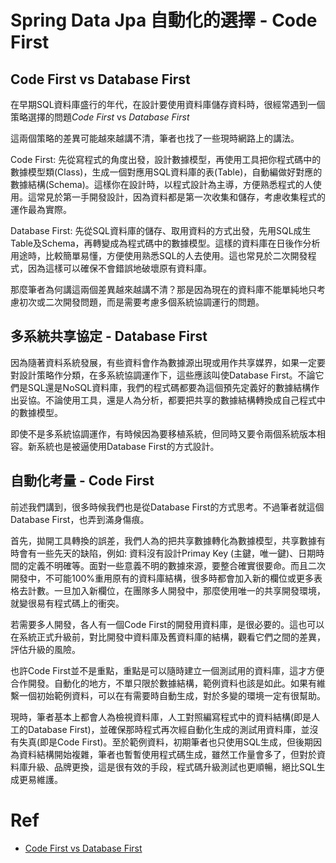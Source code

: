 # Spring Data Jpa 自動化的選擇 - Code First

## Code First vs Database First
在早期SQL資料庫盛行的年代，在設計要使用資料庫儲存資料時，很經常遇到一個策略選擇的問題*Code First* vs *Database First*

這兩個策略的差異可能越來越講不清，筆者也找了一些現時網路上的講法。

Code First: 先從寫程式的角度出發，設計數據模型，再使用工具把你程式碼中的數據模型類(Class)，生成一個對應用SQL資料庫的表(Table)，自動編做好對應的數據結構(Schema)。這樣你在設計時，以程式設計為主導，方便熟悉程式的人使用。這常見於第一手開發設計，因為資料都是第一次收集和儲存，考慮收集程式的運作最為實際。

Database First: 先從SQL資料庫的儲存、取用資料的方式出發，先用SQL成生Table及Schema，再轉變成為程式碼中的數據模型。這樣的資料庫在日後作分析用途時，比較簡單易懂，方便使用熟悉SQL的人去使用。這也常見於二次開發程式，因為這樣可以確保不會錯誤地破壞原有資料庫。

那麼筆者為何講這兩個差異越來越講不清？那是因為現在的資料庫不能單純地只考慮初次或二次開發問題，而是需要考慮多個系統協調運行的問題。

## 多系統共享協定 - Database First
因為隨著資料系統發展，有些資料會作為數據源出現或用作共享媒界，如果一定要對設計策略作分類，在多系統協調運作下，這些應該叫使Database First。不論它們是SQL還是NoSQL資料庫，我們的程式碼都要為這個預先定義好的數據結構作出妥協。不論使用工具，還是人為分析，都要把共享的數據結構轉換成自己程式中的數據模型。

即使不是多系統協調運作，有時候因為要移植系統，但同時又要令兩個系統版本相容。新系統也是被逼使用Database First的方式設計。

## 自動化考量 - Code First
前述我們講到，很多時候我們也是從Database First的方式思考。不過筆者就這個Database First，也弄到滿身傷痕。

首先，拋開工具轉換的誤差，我們人為的把共享數據轉化為數據模型，共享數據有時會有一些先天的缺陷，例如: 資料沒有設計Primay Key (主鍵，唯一鍵)、日期時間的定義不明確等。面對一些意義不明的數據來源，要整合確實很要命。而且二次開發中，不可能100%重用原有的資料庫結構，很多時都會加入新的欄位或更多表格去計數。一旦加入新欄位，在團隊多人開發中，那麼使用唯一的共享開發環境，就變很易有程式碼上的衝突。

若需要多人開發，各人有一個Code First的開發用資料庫，是很必要的。這也可以在系統正式升級前，對比開發中資料庫及舊資料庫的結構，觀看它們之間的差異，評估升級的風險。

也許Code First並不是重點，重點是可以隨時建立一個測試用的資料庫，這才方便合作開發。自動化的地方，不單只限於數據結構，範例資料也該是如此。如果有維繫一個初始範例資料，可以在有需要時自動生成，對於多變的環境一定有很幫助。

現時，筆者基本上都會人為檢視資料庫，人工對照編寫程式中的資料結構(即是人工的Database First)，並確保那時程式再次經自動化生成的測試用資料庫，並沒有失真(即是Code First)。至於範例資料，初期筆者也只使用SQL生成，但後期因為資料結構開始複雜，筆者也暫暫使用程式碼生成，雖然工作量會多了，但對於資料庫升級、品牌更換，這是很有效的手段，程式碼升級測試也更順暢，絕比SQL生成更易維護。


# Ref
- [Code First vs Database First](https://builtin.com/articles/code-first-vs-database-first-approach)


